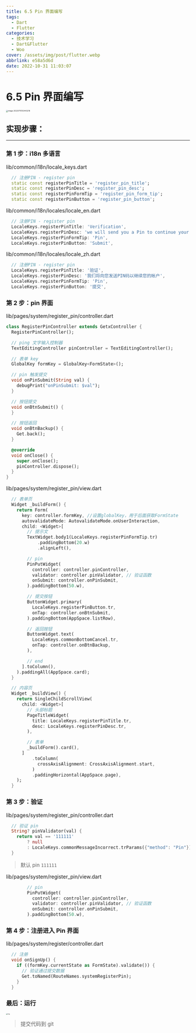 ```yaml
---
title: 6.5 Pin 界面编写
tags:
  - Dart
  - Flutter
categories:
  - 技术学习
  - Dart&Flutter
  - Woo
cover: /assets/img/post/flutter.webp
abbrlink: e58a5d6d
date: 2022-10-31 11:03:07
---
```


# 6.5 Pin 界面编写

<img src="https://ducafecat.oss-cn-beijing.aliyuncs.com/podcast/image-20220715153443218.png" alt="image-20220715153443218" style="zoom: 33%;" />

## 实现步骤：

---

### 第 1 步：i18n 多语言

lib/common/i18n/locale_keys.dart

```dart
  // 注册PIN - register pin
  static const registerPinTitle = 'register_pin_title';
  static const registerPinDesc = 'register_pin_desc';
  static const registerPinFormTip = 'register_pin_form_tip';
  static const registerPinButton = 'register_pin_button';
```

lib/common/i18n/locales/locale_en.dart

```dart
  // 注册PIN - register pin
  LocaleKeys.registerPinTitle: 'Verification',
  LocaleKeys.registerPinDesc: 'we will send you a Pin to continue your account',
  LocaleKeys.registerPinFormTip: 'Pin',
  LocaleKeys.registerPinButton: 'Submit',
```

lib/common/i18n/locales/locale_zh.dart

```dart
  // 注册PIN - register pin
  LocaleKeys.registerPinTitle: '验证',
  LocaleKeys.registerPinDesc: '我们将向您发送PIN码以继续您的帐户',
  LocaleKeys.registerPinFormTip: 'Pin',
  LocaleKeys.registerPinButton: '提交',
```

### 第 2 步：pin 界面

lib/pages/system/register_pin/controller.dart

```dart
class RegisterPinController extends GetxController {
  RegisterPinController();

  // ping 文字输入控制器
  TextEditingController pinController = TextEditingController();

  // 表单 key
  GlobalKey formKey = GlobalKey<FormState>();

  // pin 触发提交
  void onPinSubmit(String val) {
    debugPrint("onPinSubmit: $val");
  }

  // 按钮提交
  void onBtnSubmit() {
  }

  // 按钮返回
  void onBtnBackup() {
    Get.back();
  }

  @override
  void onClose() {
    super.onClose();
    pinController.dispose();
  }
}
```

lib/pages/system/register_pin/view.dart

```dart
  // 表单页
  Widget _buildForm() {
    return Form(
      key: controller.formKey, //设置globalKey，用于后面获取FormState
      autovalidateMode: AutovalidateMode.onUserInteraction,
      child: <Widget>[
        // 提示文
        TextWidget.body1(LocaleKeys.registerPinFormTip.tr)
            .paddingBottom(20.w)
            .alignLeft(),

        // pin
        PinPutWidget(
          controller: controller.pinController,
          validator: controller.pinValidator, // 验证函数
          onSubmit: controller.onPinSubmit,
        ).paddingBottom(50.w),

        // 提交按钮
        ButtonWidget.primary(
          LocaleKeys.registerPinButton.tr,
          onTap: controller.onBtnSubmit,
        ).paddingBottom(AppSpace.listRow),

        // 返回按钮
        ButtonWidget.text(
          LocaleKeys.commonBottomCancel.tr,
          onTap: controller.onBtnBackup,
        ),

        // end
      ].toColumn(),
    ).paddingAll(AppSpace.card);
  }
```

```dart
  // 内容页
  Widget _buildView() {
    return SingleChildScrollView(
      child: <Widget>[
        // 头部标题
        PageTitleWidget(
          title: LocaleKeys.registerPinTitle.tr,
          desc: LocaleKeys.registerPinDesc.tr,
        ),

        // 表单
        _buildForm().card(),
      ]
          .toColumn(
            crossAxisAlignment: CrossAxisAlignment.start,
          )
          .paddingHorizontal(AppSpace.page),
    );
  }
```

### 第 3 步：验证

lib/pages/system/register_pin/controller.dart

```dart
  // 验证 pin
  String? pinValidator(val) {
    return val == '111111'
        ? null
        : LocaleKeys.commonMessageIncorrect.trParams({"method": "Pin"});
  }
```

> 默认 pin `111111`

lib/pages/system/register_pin/view.dart

```dart
        // pin
        PinPutWidget(
          controller: controller.pinController,
          validator: controller.pinValidator, // 验证函数
          onSubmit: controller.onPinSubmit,
        ).paddingBottom(50.w),
```

### 第 4 步：注册进入 Pin 界面

lib/pages/system/register/controller.dart

```dart
  // 注册
  void onSignUp() {
    if ((formKey.currentState as FormState).validate()) {
      // 验证通过提交数据
      Get.toNamed(RouteNames.systemRegisterPin);
    }
  }
```

### 最后：运行

<img src="https://ducafecat.oss-cn-beijing.aliyuncs.com/podcast/image_l13zCXGt1c.png" alt="img" style="zoom:25%;" />

> 提交代码到 git
